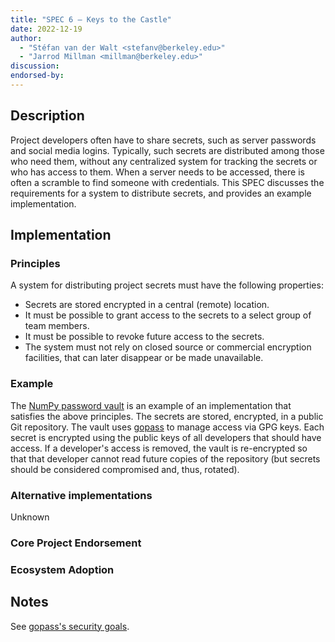 ```yaml
---
title: "SPEC 6 — Keys to the Castle"
date: 2022-12-19
author:
  - "Stéfan van der Walt <stefanv@berkeley.edu>"
  - "Jarrod Millman <millman@berkeley.edu>"
discussion:
endorsed-by:
---
```


## Description

<!--
Briefly and clearly describe the proposal.
Explain the general need and the advantages of this specific proposal.
If relevant, include examples of how the new functionality would be used,
intended use-cases, and pseudo-code illustrating its use.
-->

Project developers often have to share secrets, such as server passwords and social media logins.
Typically, such secrets are distributed among those who need them, without any centralized system for tracking the secrets or who has access to them.
When a server needs to be accessed, there is often a scramble to find someone with credentials.
This SPEC discusses the requirements for a system to distribute secrets, and provides an example implementation.

## Implementation

### Principles

A system for distributing project secrets must have the following properties:

- Secrets are stored encrypted in a central (remote) location.
- It must be possible to grant access to the secrets to a select group of team members.
- It must be possible to revoke future access to the secrets.
- The system must not rely on closed source or commercial encryption facilities, that
  can later disappear or be made unavailable.

### Example

The [NumPy password vault](https://github.com/scientific-python/vault-template) is an example of an implementation that satisfies the above principles.
The secrets are stored, encrypted, in a public Git repository.
The vault uses [gopass](https://github.com/gopasspw/gopass) to manage access via GPG keys.
Each secret is encrypted using the public keys of all developers that should have access.
If a developer's access is removed, the vault is re-encrypted so that that developer cannot read future copies of the repository (but secrets should be considered compromised and, thus, rotated).

### Alternative implementations

Unknown

### Core Project Endorsement

<!--
Discuss what it means for a core project to endorse this SPEC.
-->

### Ecosystem Adoption

<!--
Discuss what it means for a project to adopt this SPEC.
-->

## Notes

See [gopass's security goals](https://github.com/gopasspw/gopass/blob/master/docs/security.md#security-goals).

<!--
Include a bulleted list of annotated links, comments,
and other ancillary information as needed.
-->
